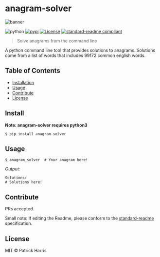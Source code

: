 # anagram-solver

![banner](http://anagram.se/wp-content/themes/anagramproduktion.se/img/logo.png)

![python](https://img.shields.io/badge/python-3-blue.svg?style=flat-square)
[![pypi](https://img.shields.io/badge/pypi-v1.1.0-blue.svg?style=flat-square)](https://pypi.python.org/pypi/anagram-solver) [![License](https://img.shields.io/badge/license-MIT-blue.svg?style=flat-square)](https://github.com/patrickleweryharris/anagram-solver/blob/master/LICENSE) [![standard-readme compliant](https://img.shields.io/badge/standard--readme-OK-green.svg?style=flat-square)](https://github.com/RichardLitt/standard-readme)

> Solve anagrams from the command line

A python command line tool that provides solutions to anagrams. Solutions come from a list of words that includes 99172 common english words.

## Table of Contents

- [Installation](#install)
- [Usage](#usage)
- [Contribute](#contribute)
- [License](#license)

## Install

**Note: anagram-solver requires python3**

```shell
$ pip install anagram-solver
```
## Usage

```shell
$ anagram_solver  # Your anagram here!
```
*Output:*
```shell
Solutions:
# Solutions here!
```

## Contribute

PRs accepted.

Small note: If editing the Readme, please conform to the [standard-readme](https://github.com/RichardLitt/standard-readme) specification.

## License

MIT © Patrick Harris
